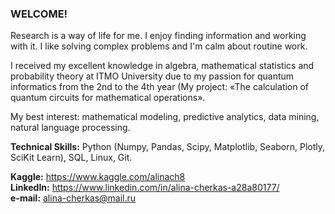 ### WELCOME!

Research is a way of life for me. I enjoy finding information and working with it. I like solving complex problems and I'm calm about routine work.

I received my excellent knowledge in algebra, mathematical statistics and probability theory at ITMO University due to my passion for quantum informatics from the 2nd to the 4th year (My project: «The calculation of quantum circuits for mathematical operations».

My best interest: mathematical modeling, predictive analytics, data mining, natural language processing.

**Technical Skills:** Python (Numpy, Pandas, Scipy, Matplotlib, Seaborn, Plotly, SciKit Learn), SQL, Linux, Git.


  **Kaggle:** https://www.kaggle.com/alinach8  
  **LinkedIn:** https://www.linkedin.com/in/alina-cherkas-a28a80177/  
  **e-mail:** alina-cherkas@mail.ru  
